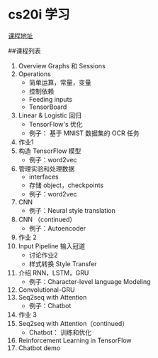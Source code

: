 # cs20i 学习

[课程地址](http://web.stanford.edu/class/cs20si/syllabus.html)

##课程列表


1. Overview Graphs 和 Sessions 
2. Operations 
    * 简单运算，常量，变量
    * 控制依赖
    * Feeding inputs
    * TensorBoard
3. Linear & Logistic 回归
    * TensorFlow's 优化
    * 例子： 基于 MNIST 数据集的 OCR 任务
4. 作业1
5. 构造 TensorFlow 模型
    * 例子：word2vec
6. 管理实验和处理数据
    * interfaces
    * 存储 object，checkpoints
    * 例子：word2vec
7. CNN
    * 例子：Neural style translation
8. CNN （continued）
    * 例子：Autoencoder
9. 作业 2
10. Input Pipeline 输入冠道
    * 讨论作业2
    * 样式转换 Style Transfer
11. 介绍 RNN，LSTM，GRU
    * 例子：Character-level language Modeling
12. Convolutional-GRU
13. Seq2seq with Attention   
    * 例子：Chatbot
14. 作业 3
15. Seq2seq with Attention（continued）
    * Chatbot： 训练和优化
16. Reinforcement Learning in TensorFlow
17. Chatbot demo